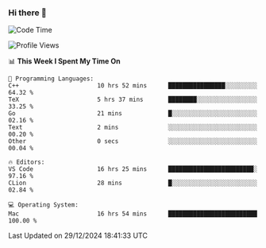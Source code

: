 ### Hi there 👋

<!--START_SECTION:waka-->
![Code Time](http://img.shields.io/badge/Code%20Time-907%20hrs%2035%20mins-blue)

![Profile Views](http://img.shields.io/badge/Profile%20Views-0-blue)

📊 **This Week I Spent My Time On** 

```text
💬 Programming Languages: 
C++                      10 hrs 52 mins      ████████████████░░░░░░░░░   64.32 % 
TeX                      5 hrs 37 mins       ████████░░░░░░░░░░░░░░░░░   33.25 % 
Go                       21 mins             █░░░░░░░░░░░░░░░░░░░░░░░░   02.16 % 
Text                     2 mins              ░░░░░░░░░░░░░░░░░░░░░░░░░   00.20 % 
Other                    0 secs              ░░░░░░░░░░░░░░░░░░░░░░░░░   00.04 % 

🔥 Editors: 
VS Code                  16 hrs 25 mins      ████████████████████████░   97.16 % 
CLion                    28 mins             █░░░░░░░░░░░░░░░░░░░░░░░░   02.84 % 

💻 Operating System: 
Mac                      16 hrs 54 mins      █████████████████████████   100.00 % 
```


 Last Updated on 29/12/2024 18:41:33 UTC
<!--END_SECTION:waka-->

<!--
**JackeyHua-SJTU/JackeyHua-SJTU** is a ✨ _special_ ✨ repository because its `README.md` (this file) appears on your GitHub profile.

Here are some ideas to get you started:

- 🔭 I’m currently working on ...
- 🌱 I’m currently learning ...
- 👯 I’m looking to collaborate on ...
- 🤔 I’m looking for help with ...
- 💬 Ask me about ...
- 📫 How to reach me: ...
- 😄 Pronouns: ...
- ⚡ Fun fact: ...
-->
